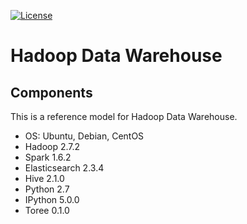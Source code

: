 [![License](https://img.shields.io/badge/license-Apache%202-blue.svg)](LICENSE)

Hadoop Data Warehouse
====================

Components
----------
This is a reference model for Hadoop Data Warehouse.

* OS: Ubuntu, Debian, CentOS
* Hadoop 2.7.2
* Spark 1.6.2
* Elasticsearch 2.3.4
* Hive 2.1.0
* Python 2.7
* IPython 5.0.0
* Toree 0.1.0
